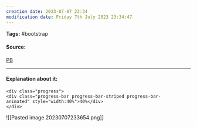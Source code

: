 ```yaml
---
creation date: 2023-07-07 23:34
modification date: Friday 7th July 2023 23:34:47
---
```


**Tags:** #bootstrap 

#### Source:
[PB](https://www.w3schools.com/bootstrap4/bootstrap_progressbars.asp)

--------------------------------------

#### Explanation about it:

```
<div class="progress">
<div class="progress-bar progress-bar-striped progress-bar-animated" style="width:40%">40%</div>
</div>
```

![[Pasted image 20230707233654.png]]